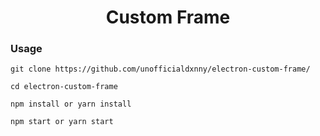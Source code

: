 
<h1 align="center">Custom Frame</h1>


### Usage

```
git clone https://github.com/unofficialdxnny/electron-custom-frame/

cd electron-custom-frame

npm install or yarn install

npm start or yarn start


```
